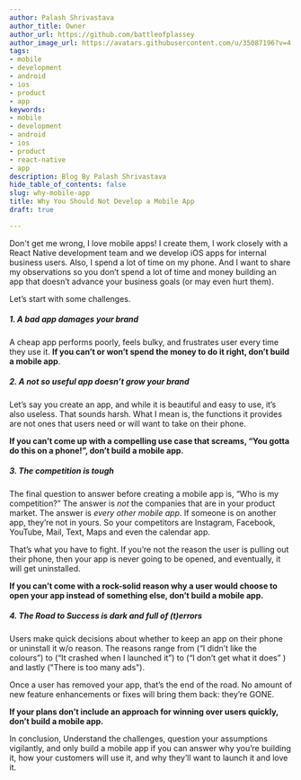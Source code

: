 ```yaml
---
author: Palash Shrivastava
author_title: Owner
author_url: https://github.com/battleofplassey
author_image_url: https://avatars.githubusercontent.com/u/35087196?v=4
tags:
- mobile
- development
- android
- ios
- product
- app
keywords:
- mobile
- development
- android
- ios
- product
- react-native
- app
description: Blog By Palash Shrivastava
hide_table_of_contents: false
slug: why-mobile-app
title: Why You Should Not Develop a Mobile App
draft: true

---
```

Don't get me wrong, I love mobile apps! I create them, I work closely with a React Native development team and we develop iOS apps for internal business users. Also, I spend a lot of time on my phone. And I want to share my observations so you don’t spend a lot of time and money building an app that doesn’t advance your business goals (or may even hurt them).

<!--truncate-->

Let’s start with some challenges.

##### 1. A bad app damages your brand

A cheap app performs poorly, feels bulky, and frustrates user every time they use it. **If you can’t or won’t spend the money to do it right, don’t build a mobile app**.

##### 2. A not so useful app doesn’t grow your brand

Let’s say you create an app, and while it is beautiful and easy to use, it’s also useless. That sounds harsh. What I mean is, the functions it provides are not ones that users need or will want to take on their phone.

**If you can’t come up with a compelling use case that screams, “You gotta do this on a phone!”, don’t build a mobile app.**

##### 3. The competition is tough

The final question to answer before creating a mobile app is, “Who is my competition?” The answer is _not_ the companies that are in your product market. The answer is _every other mobile app_. If someone is on another app, they’re not in yours. So your competitors are Instagram, Facebook, YouTube, Mail, Text, Maps and even the calendar app.

That’s what you have to fight. If you’re not the reason the user is pulling out their phone, then your app is never going to be opened, and eventually, it will get uninstalled.

**If you can’t come with a rock-solid reason why a user would choose to open your app instead of something else, don’t build a mobile app.**

##### 4. The Road to Success is dark and full of (t)errors

Users make quick decisions about whether to keep an app on their phone or uninstall it w/o reason. The reasons range from (“I didn’t like the colours”) to (“It crashed when I launched it”) to (“I don’t get what it does” ) and lastly ("There is too many ads").

Once a user has removed your app, that’s the end of the road. No amount of new feature enhancements or fixes will bring them back: they’re GONE.

**If your plans don’t include an approach for winning over users quickly, don’t build a mobile app.**

In conclusion, Understand the challenges, question your assumptions vigilantly, and only build a mobile app if you can answer why you’re building it, how your customers will use it, and why they’ll want to launch it and love it.
